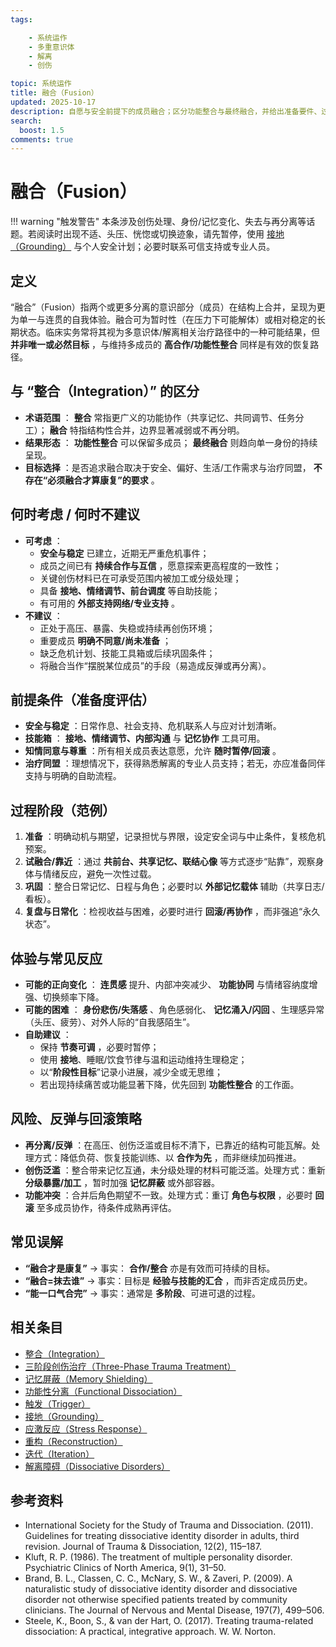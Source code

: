```yaml
---
tags:

    - 系统运作
    - 多重意识体
    - 解离
    - 创伤

topic: 系统运作
title: 融合（Fusion）
updated: 2025-10-17
description: 自愿与安全前提下的成员融合；区分功能整合与最终融合，并给出准备要件、过程阶段、风险与回滚策略。
search:
  boost: 1.5
comments: true
---
```


# 融合（Fusion）

!!! warning "触发警告"
    本条涉及创伤处理、身份/记忆变化、失去与再分离等话题。若阅读时出现不适、头压、恍惚或切换迹象，请先暂停，使用 [接地（Grounding）](Grounding.md) 与个人安全计划；必要时联系可信支持或专业人员。

## 定义

“融合”（Fusion）指两个或更多分离的意识部分（成员）在结构上合并，呈现为更为单一与连贯的自我体验。融合可为暂时性（在压力下可能解体）或相对稳定的长期状态。临床实务常将其视为多意识体/解离相关治疗路径中的一种可能结果，但 **并非唯一或必然目标** ，与维持多成员的 **高合作/功能性整合** 同样是有效的恢复路径。

## 与 “整合（Integration）” 的区分

- **术语范围** ： **整合** 常指更广义的功能协作（共享记忆、共同调节、任务分工）； **融合** 特指结构性合并，边界显著减弱或不再分明。
- **结果形态** ： **功能性整合** 可以保留多成员； **最终融合** 则趋向单一身份的持续呈现。
- **目标选择** ：是否追求融合取决于安全、偏好、生活/工作需求与治疗同盟， **不存在“必须融合才算康复”的要求** 。

## 何时考虑 / 何时不建议

- **可考虑** ：
    - **安全与稳定** 已建立，近期无严重危机事件；
    - 成员之间已有 **持续合作与互信** ，愿意探索更高程度的一致性；
    - 关键创伤材料已在可承受范围内被加工或分级处理；
    - 具备 **接地、情绪调节、前台调度** 等自助技能；
    - 有可用的 **外部支持网络/专业支持** 。
- **不建议** ：
    - 正处于高压、暴露、失稳或持续再创伤环境；
    - 重要成员 **明确不同意/尚未准备** ；
    - 缺乏危机计划、技能工具箱或后续巩固条件；
    - 将融合当作“摆脱某位成员”的手段（易造成反弹或再分离）。

## 前提条件（准备度评估）

- **安全与稳定** ：日常作息、社会支持、危机联系人与应对计划清晰。
- **技能箱** ： **接地、情绪调节、内部沟通** 与 **记忆协作** 工具可用。
- **知情同意与尊重** ：所有相关成员表达意愿，允许 **随时暂停/回滚** 。
- **治疗同盟** ：理想情况下，获得熟悉解离的专业人员支持；若无，亦应准备同伴支持与明确的自助流程。

## 过程阶段（范例）

1. **准备** ：明确动机与期望，记录担忧与界限，设定安全词与中止条件，复核危机预案。
2. **试融合/靠近** ：通过 **共前台、共享记忆、联结心像** 等方式逐步“贴靠”，观察身体与情绪反应，避免一次性过载。
3. **巩固** ：整合日常记忆、日程与角色；必要时以 **外部记忆载体** 辅助（共享日志/看板）。
4. **复盘与日常化** ：检视收益与困难，必要时进行 **回滚/再协作** ，而非强追“永久状态”。

## 体验与常见反应

- **可能的正向变化** ： **连贯感** 提升、内部冲突减少、 **功能协同** 与情绪容纳度增强、切换频率下降。
- **可能的困难** ： **身份悲伤/失落感** 、角色感弱化、 **记忆涌入/闪回** 、生理感异常（头压、疲劳）、对外人际的“自我感陌生”。
- **自助建议** ：
    - 保持 **节奏可调** ，必要时暂停；
    - 使用 **接地**、睡眠/饮食节律与温和运动维持生理稳定；
    - 以“**阶段性目标**”记录小进展，减少全或无思维；
    - 若出现持续痛苦或功能显著下降，优先回到 **功能性整合** 的工作面。

## 风险、反弹与回滚策略

- **再分离/反弹** ：在高压、创伤泛滥或目标不清下，已靠近的结构可能瓦解。处理方式：降低负荷、恢复技能训练、以 **合作为先** ，而非继续加码推进。
- **创伤泛滥** ：整合带来记忆互通，未分级处理的材料可能泛滥。处理方式：重新 **分级暴露/加工** ，暂时加强 **记忆屏蔽** 或外部容器。
- **功能冲突** ：合并后角色期望不一致。处理方式：重订 **角色与权限** ，必要时 **回滚** 至多成员协作，待条件成熟再评估。

## 常见误解

- **“融合才是康复”** → 事实： **合作/整合** 亦是有效而可持续的目标。
- **“融合=抹去谁”** → 事实：目标是 **经验与技能的汇合** ，而非否定成员历史。
- **“能一口气合完”** → 事实：通常是 **多阶段**、可进可退的过程。

## 相关条目

- [整合（Integration）](Integration.md)
- [三阶段创伤治疗（Three-Phase Trauma Treatment）](Three-Phase-Trauma-Treatment.md)
- [记忆屏蔽（Memory Shielding）](Memory-Shielding.md)
- [功能性分离（Functional Dissociation）](Functional-Dissociation.md)
- [触发（Trigger）](Trigger.md)
- [接地（Grounding）](Grounding.md)
- [应激反应（Stress Response）](Stress-Response.md)
- [重构（Reconstruction）](Reconstruction.md)
- [迭代（Iteration）](Iteration.md)
- [解离障碍（Dissociative Disorders）](Dissociative-Disorders.md)

## 参考资料

- International Society for the Study of Trauma and Dissociation. (2011). Guidelines for treating dissociative identity disorder in adults, third revision. Journal of Trauma & Dissociation, 12(2), 115–187.
- Kluft, R. P. (1986). The treatment of multiple personality disorder. Psychiatric Clinics of North America, 9(1), 31–50.
- Brand, B. L., Classen, C. C., McNary, S. W., & Zaveri, P. (2009). A naturalistic study of dissociative identity disorder and dissociative disorder not otherwise specified patients treated by community clinicians. The Journal of Nervous and Mental Disease, 197(7), 499–506.
- Steele, K., Boon, S., & van der Hart, O. (2017). Treating trauma-related dissociation: A practical, integrative approach. W. W. Norton.
